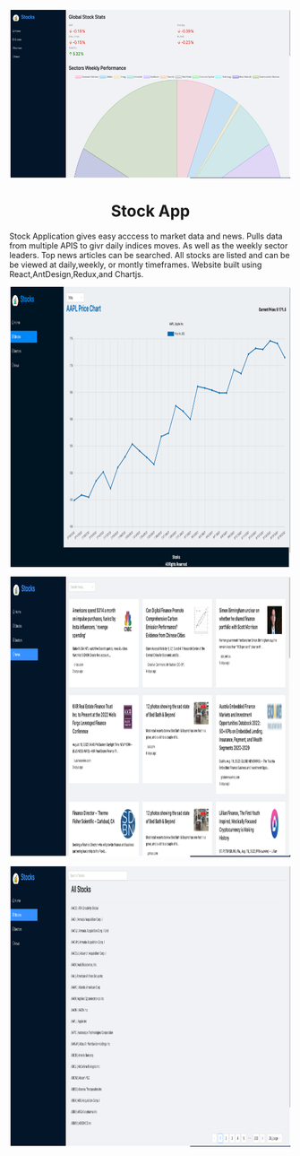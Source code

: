 <p align = "center">
    <img alt="Home" src="/pictures/Home.png" width ="500" height="300"/>
</p>
<h1 align="center">Stock App</h1>
<p>
 Stock Application gives easy acccess to market data and news. Pulls data from multiple APIS to givr daily indices moves. As well as the weekly sector leaders. Top news articles can be searched. All stocks are listed and can be be viewed at daily,weekly, or montly timeframes. Website built using React,AntDesign,Redux,and Chartjs. 
</p>
<p align="center">
    <img alt="Chart" src="/pictures/Chart.png" width ="500" height="500"/>
</p>

<p align="center">
    <img alt="News" src="/pictures/News.png" width ="500" height="500"/>
</p>

<p align="center">
    <img alt="List" src="/pictures/List.png" width ="500" height="500"/>
</p>




